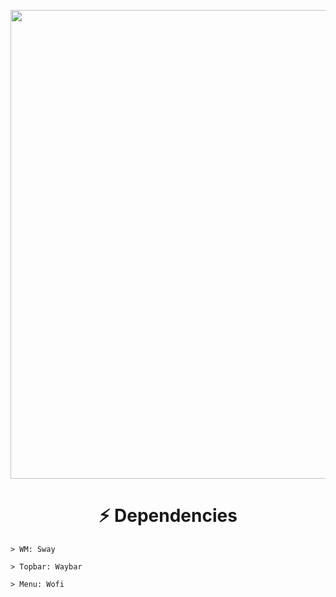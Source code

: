 <p align="center">
    <img width="750" src="https://github.com/laggy-tux/sway-Dots/assets/85402808/540ea4f1-cf41-4172-8f0e-ba95033973df" 
</p>

<h1 align="center">⚡ Dependencies</h1>

<p align="center">
    
    > WM: Sway
    
    > Topbar: Waybar
    
    > Menu: Wofi
</p>

